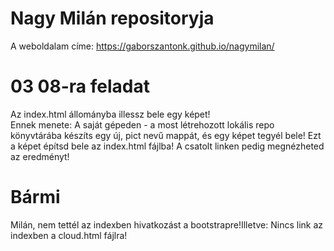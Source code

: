 # Nagy Milán repositoryja
A weboldalam címe:
https://gaborszantonk.github.io/nagymilan/
# 03 08-ra feladat
Az index.html állományba illessz bele egy képet! <br>Ennek menete: A saját gépeden - a most létrehozott lokális repo könyvtárába készíts egy új, pict nevű mappát, és egy képet tegyél bele! Ezt a képet építsd bele az index.html fájlba! A csatolt linken pedig megnézheted az eredményt!
# Bármi
Milán, nem tettél az indexben hivatkozást a bootstrapre!Illetve: Nincs link az indexben a cloud.html fájlra!
